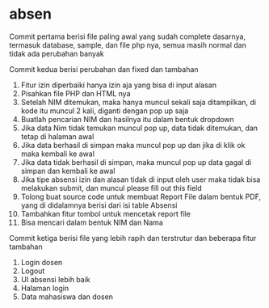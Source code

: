 # absen

Commit pertama berisi file paling awal yang sudah complete dasarnya, termasuk database, sample, dan file php nya, semua masih normal dan tidak ada perubahan banyak

Commit kedua berisi perubahan dan fixed dan tambahan

1. Fitur izin diperbaiki hanya izin aja yang bisa di input alasan
2. Pisahkan file PHP dan HTML nya 
3. Setelah NIM ditemukan, maka hanya muncul sekali saja ditampilkan, di kode itu muncul 2 kali, diganti dengan pop up saja
4. Buatlah pencarian NIM dan hasilnya itu dalam bentuk dropdown
5. Jika data Nim tidak temukan muncul pop up, data tidak ditemukan, dan tetap di halaman awal
6. Jika data berhasil di simpan maka muncul pop up dan jika di klik ok maka kembali ke awal
7. Jika data tidak berhasil di simpan, maka muncul pop up data gagal di simpan dan kembali ke awal
8. Jika tipe absensi izin dan alasan tidak di input oleh user maka tidak bisa melakukan submit, dan muncul please fill out this field
9. Tolong buat source code untuk membuat Report File dalam bentuk PDF, yang di didalamnya berisi dari isi table Absensi 
10. Tambahkan fitur tombol untuk mencetak report file
11. Bisa mencari dalam bentuk NIM dan Nama

Commit ketiga berisi file yang lebih rapih dan terstrutur dan beberapa fitur tambahan
1. Login dosen
2. Logout
3. UI absensi lebih baik
4. Halaman login
5. Data mahasiswa dan dosen
